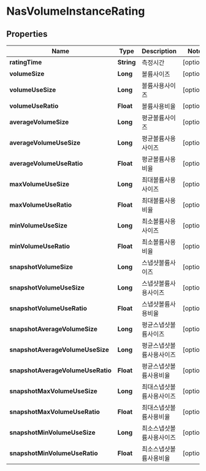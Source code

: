 
# NasVolumeInstanceRating

## Properties
Name | Type | Description | Notes
------------ | ------------- | ------------- | -------------
**ratingTime** | **String** | 측정시간 |  [optional]
**volumeSize** | **Long** | 볼륨사이즈 |  [optional]
**volumeUseSize** | **Long** | 볼륨사용사이즈 |  [optional]
**volumeUseRatio** | **Float** | 볼륨사용비율 |  [optional]
**averageVolumeSize** | **Long** | 평균볼륨사이즈 |  [optional]
**averageVolumeUseSize** | **Long** | 평균볼륨사용사이즈 |  [optional]
**averageVolumeUseRatio** | **Float** | 평균볼륨사용비율 |  [optional]
**maxVolumeUseSize** | **Long** | 최대볼륨사용사이즈 |  [optional]
**maxVolumeUseRatio** | **Float** | 최대볼륨사용비율 |  [optional]
**minVolumeUseSize** | **Long** | 최소볼륨사용사이즈 |  [optional]
**minVolumeUseRatio** | **Float** | 최소볼륨사용비율 |  [optional]
**snapshotVolumeSize** | **Long** | 스냅샷볼륨사이즈 |  [optional]
**snapshotVolumeUseSize** | **Long** | 스냅샷볼륨사용사이즈 |  [optional]
**snapshotVolumeUseRatio** | **Float** | 스냅샷볼륨사용비율 |  [optional]
**snapshotAverageVolumeSize** | **Long** | 평균스냅샷볼륨사이즈 |  [optional]
**snapshotAverageVolumeUseSize** | **Long** | 평균스냅샷볼륨사용사이즈 |  [optional]
**snapshotAverageVolumeUseRatio** | **Float** | 평균스냅샷볼륨사용비율 |  [optional]
**snapshotMaxVolumeUseSize** | **Long** | 최대스냅샷볼륨사용사이즈 |  [optional]
**snapshotMaxVolumeUseRatio** | **Float** | 최대스냅샷볼륨사용비율 |  [optional]
**snapshotMinVolumeUseSize** | **Long** | 최소스냅샷볼륨사용사이즈 |  [optional]
**snapshotMinVolumeUseRatio** | **Float** | 최소스냅샷볼륨사용비율 |  [optional]



